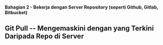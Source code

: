 #### Bahagian 2 - Bekerja dengan Server Repository (seperti Github, Gitlab, Bitbucket)

## Git Pull -- Mengemaskini dengan yang Terkini Daripada Repo di Server